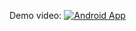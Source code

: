 Demo video:
[![Android App](http://img.youtube.com/vi/xi7OjxEb2O0/0.jpg)](http://www.youtube.com/watch?v=xi7OjxEb2O0 "Android App")
